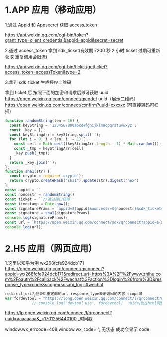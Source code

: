 # 1.APP 应用（移动应用）

1.通过 Appid 和 Appsecret 获取 access_token

https://api.weixin.qq.com/cgi-bin/token?grant_type=client_credential&appid=appid&secret=secret

2.通过 access_token 拿到 sdk_ticket(有效期 7200 秒 2 小时 ticket 过期可重新获取 重复调用会限流)

https://api.weixin.qq.com/cgi-bin/ticket/getticket?access_token=accessToken&type=2

3.拿到 sdk_ticket 生成授权二维码

拿到 ticket 后 按照下面的加密和请求后即可获取 uuid
https://open.weixin.qq.com/connect/qrcode/ uuid（展示二维码）
https://open.weixin.qq.com/connect/confirm?uuid=xxxxxx (可直接转码可扫描)

```JavaScript
function randomString(len = 16) {
  const keyString = '1234567890abcdefghijklmnopqrstuvwxyz';
  const _key = [];
  const keyStringArr = keyString.split('');
  for (let i = 0; i < len; i += 1) {
    const ceil = Math.ceil((keyStringArr.length - 1) * Math.random());
    const _tmp = keyStringArr[ceil];
    _key.push(_tmp);
  }
  return _key.join('');
};
function sha1(str) {
  const crypto = require('crypto');
  return crypto.createHash("sha1").update(str).digest('hex')
}
const appid = ``
const noncestr = randomString()
const ticket = ``//通过接口获得
const timestamp = Date.now();
const signaturePrams = `appid=${appid}&noncestr=${noncestr}&sdk_ticket=${ticket}&timestamp=${timestamp}`;
const signature = sha1(signaturePrams)
console.log(signaturePrams);
const url = `https://open.weixin.qq.com/connect/sdk/qrconnect?appid=${appid}&noncestr=${noncestr}&timestamp=${timestamp}&scope=snsapi_userinfo&signature=${signature}`
console.log(url);
```

# 2.H5 应用（网页应用）

1.这里以知乎为例 wx268fcfe924dcb171
https://open.weixin.qq.com/connect/qrconnect?appid=wx268fcfe924dcb171&redirect_uri=https%3A%2F%2Fwww.zhihu.com%2Foauth%2Fcallback%2Fwechat%3Faction%3Dlogin%26from%3D&response_type=code&scope=snsapi_login#wechat

```JavaScript
redirect_uri为登录后重定向的url response_type表示返回的内容 scope域
var fordevtool = "https://long.open.weixin.qq.com/connect/l/qrconnect?uuid=xxxxxxx"
            // console.log('devtool use', fordevtool)  uuid内嵌在html网页里面
```

https://lp.open.weixin.qq.com/connect/l/qrconnect?uuid=aaaaaaaa&_=1701256440100 \_时间戳

window.wx_errcode=408;window.wx_code=''; 无状态 成功会显示 code
